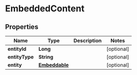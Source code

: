 # EmbeddedContent

## Properties
Name | Type | Description | Notes
------------ | ------------- | ------------- | -------------
**entityId** | **Long** |  |  [optional]
**entityType** | **String** |  |  [optional]
**entity** | [**Embeddable**](Embeddable.md) |  |  [optional]

